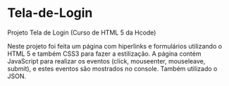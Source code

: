 # Tela-de-Login
Projeto Tela de Login (Curso de HTML 5 da Hcode)

Neste projeto foi feita um página com hiperlinks e formulários utilizando
o HTML 5 e também CSS3 para fazer a estilização. A página contém JavaScript
para realizar os eventos (click, mouseenter, mouseleave, submit), e estes
eventos são mostrados no console. Também utilizado o JSON.
